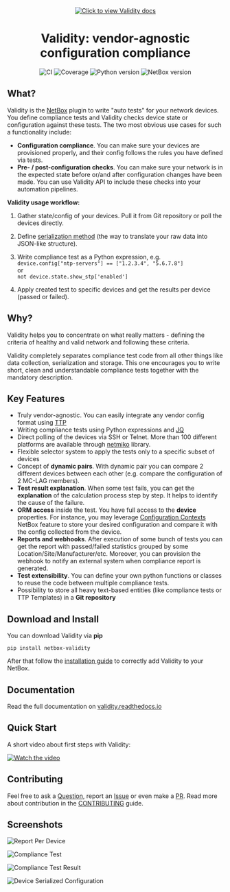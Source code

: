 <div align="center">
    <a href="https://validity.readthedocs.io"><img src="https://raw.githubusercontent.com/amyasnikov/validity/master/docs/images/validity_logo.png" alt="Click to view Validity docs"/></a>
    <h1>Validity: vendor-agnostic configuration compliance</h1>
    <p>
        <img src="https://github.com/amyasnikov/validity/actions/workflows/ci.yml/badge.svg" alt="CI">
        <img src="https://img.shields.io/endpoint?url=https://gist.githubusercontent.com/amyasnikov/9e518ae8babd18b7edd8ee5aad58146b/raw/cov.json" alt="Coverage">
        <img src="https://img.shields.io/badge/Python-3.10+-blue.svg" alt="Python version">
        <img src="https://img.shields.io/badge/NetBox-3.5|3.6|3.7-blue.svg" alt="NetBox version">
    </p>
</div>

<!--mkdocs-start-->
## What?
Validity is the [NetBox](https://netbox.dev) plugin to write "auto tests" for your network devices. You define compliance tests and Validity checks device state or configuration against these tests. The two most obvious use cases for such a functionality include:

* **Configuration compliance**. You can make sure your devices are provisioned properly, and their config follows the rules you have defined via tests.
* **Pre- / post-configuration checks**. You can make sure your network is in the expected state before or/and after configuration changes have been made. You can use Validity API to include these checks into your automation pipelines.

**Validity usage workflow:**

1. Gather state/config of your devices. Pull it from Git repository or poll the devices directly.

2. Define [serialization method](https://validity.readthedocs.io/en/latest/entities/serializers/) (the way to translate your raw data into JSON-like structure).

3. Write compliance test as a Python expression, e.g.<br/>
`device.config["ntp-servers"] == ["1.2.3.4", "5.6.7.8"]`<br/>
or<br/>
`not device.state.show_stp['enabled']`

4. Apply created test to specific devices and get the results per device (passed or failed).


## Why?
Validity helps you to concentrate on what really matters - defining the criteria of healthy and valid network and following these criteria.

Validity completely separates compliance test code from all other things like data collection, serialization and storage. This one encourages you to write short, clean and understandable compliance tests together with the mandatory description.


## Key Features
* Truly vendor-agnostic. You can easily integrate any vendor config format using [TTP](https://github.com/dmulyalin/ttp)
* Writing compliance tests using Python expressions and [JQ](https://stedolan.github.io/jq/manual/)
* Direct polling of the devices via SSH or Telnet. More than 100 different platforms are available through [netmiko](https://github.com/ktbyers/netmiko) library.
* Flexible selector system to apply the tests only to a specific subset of devices
* Concept of **dynamic pairs**. With dynamic pair you can compare 2 different devices between each other (e.g. compare the configuration of 2 MC-LAG members).
* **Test result explanation**. When some test fails, you can get the **explanation** of the calculation process step by step. It helps to identify the cause of the failure.
* **ORM access** inside the test. You have full access to the **device** properties. For instance, you may leverage [Configuration Contexts](https://docs.netbox.dev/en/stable/features/context-data/) NetBox feature to store your desired configuration and compare it with the config collected from the device.
* **Reports and webhooks**. After execution of some bunch of tests you can get the report with passed/failed statistics grouped by some Location/Site/Manufacturer/etc. Moreover, you can provision the webhook to notify an external system when compliance report is generated.
* **Test extensibility**. You can define your own python functions or classes to reuse the code between multiple compliance tests.
* Possibility to store all heavy text-based entities (like compliance tests or TTP Templates) in a **Git repository**

## Download and Install

You can download Validity via **pip**
```
pip install netbox-validity
```
After that follow the [installation guide](https://validity.readthedocs.io/en/latest/installation/) to correctly add Validity to your NetBox.
<!--mkdocs-end-->

## Documentation
Read the full documentation on [validity.readthedocs.io](https://validity.readthedocs.io)


## Quick Start

A short video about first steps with Validity:

[![Watch the video](https://img.youtube.com/vi/Hs2IUE6rKC4/0.jpg)](https://www.youtube.com/watch?v=QR04rGwMuPQ)


## Contributing

Feel free to ask a [Question](https://github.com/amyasnikov/validity/discussions), report an [Issue](https://github.com/amyasnikov/validity/issues) or even make a [PR](CONTRIBUTING.md). Read more about contribution in the [CONTRIBUTING](CONTRIBUTING.md) guide.

## Screenshots

![Report Per Device](docs/images/screen_report.png)

![Compliance Test](docs/images/screen_test.png)

![Compliance Test Result](docs/images/screen_result.png)

![Device Serialized Configuration](docs/images/screen_config.png)
